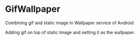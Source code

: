 # GifWallpaper
Combining gif and static image in Wallpaper service of Android 

Adding gif on top of static Image and setting it as the wallpaper.
